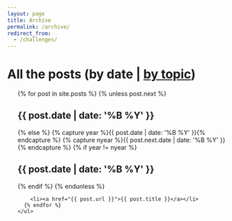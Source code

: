 ```yaml
---
layout: page
title: Archive
permalink: /archive/
redirect_from:
  - /challenges/
---
```


<h1 class="flow-text">
  All the posts (by date | <a href="/tags/">by topic</a>)
  <a href="{{ "/feed.xml" | prepend: site.baseurl }}">
    <i class="fa fa-rss-square"></i>
  </a>
</h1>

<div class="post-list">
	<ul>
	  {% for post in site.posts %}
	    {% unless post.next %}
	      <h2 class="flow-text">{{ post.date | date: '%B %Y' }}</h2>
	    {% else %}
	      {% capture year %}{{ post.date | date: '%B %Y' }}{% endcapture %}
	      {% capture nyear %}{{ post.next.date | date: '%B %Y' }}{% endcapture %}
	      {% if year != nyear %}
	        <h2 class="flow-text">{{ post.date | date: '%B %Y' }}</h2>
	      {% endif %}
	    {% endunless %}

	    <li><a href="{{ post.url }}">{{ post.title }}</a></li>
	  {% endfor %}
	</ul>
</div>
